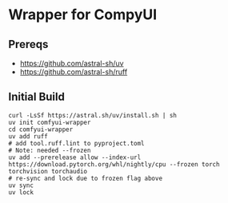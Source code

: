 # Wrapper for CompyUI

## Prereqs

* https://github.com/astral-sh/uv
* https://github.com/astral-sh/ruff


## Initial Build

```
curl -LsSf https://astral.sh/uv/install.sh | sh
uv init comfyui-wrapper
cd comfyui-wrapper
uv add ruff
# add tool.ruff.lint to pyproject.toml
# Note: needed --frozen
uv add --prerelease allow --index-url https://download.pytorch.org/whl/nightly/cpu --frozen torch torchvision torchaudio
# re-sync and lock due to frozen flag above
uv sync
uv lock
```
